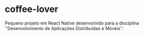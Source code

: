# coffee-lover
Pequeno projeto em React Native desenvolvido para a disciplina ''Desenvolvimento de Aplicações Distribuídas e Móveis''.
